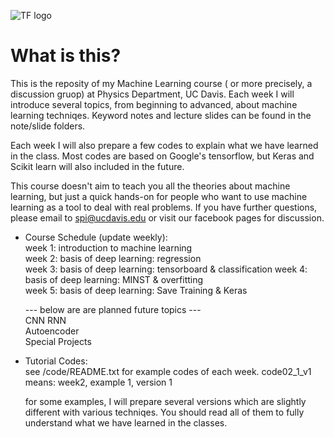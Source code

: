 ![TF logo](https://github.com/pipidog/MLclass/raw/master/notes/TF_logo_no_shadow_1.png)
# What is this?
This is the reposity of my Machine Learning course ( or more precisely, 
a discussion gruop) at Physics Department, UC Davis. Each 
week I will introduce several topics, from beginning to advanced, about 
machine learning techniqes. Keyword notes and lecture slides can be found 
in the note/slide folders.      

Each week I will also prepare a few codes to explain what we have learned 
in the class. Most codes are based on Google's tensorflow, but Keras 
and Scikit learn will also included in the future.      

This course doesn't aim to teach you all the theories about machine learning, 
but just a quick hands-on for people who want to use machine learning as a 
tool to deal with real problems. If you have further questions, please email
to spi@ucdavis.edu or visit our facebook pages for discussion.

* Course Schedule (update weekly):          
    week 1: introduction to machine learning             
    week 2: basis of deep learning: regression            
    week 3: basis of deep learning: tensorboard & classification 
    week 4: basis of deep learning: MINST & overfitting            
    week 5: basis of deep learning: Save Training & Keras     
    
    --- below are are planned future topics ---        
            CNN 
            RNN     
            Autoencoder    
            Special Projects        
                
* Tutorial Codes:   
    see /code/README.txt for example codes of each week. 
    code02_1_v1 means: week2, example 1, version 1    
    
    for some examples, I will prepare several versions which are slightly
    different with various techniqes. You should read all of them to fully
    understand what we have learned in the classes. 
    
